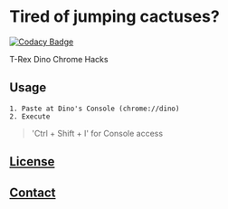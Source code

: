 # Tired of jumping cactuses?

[![Codacy Badge](https://api.codacy.com/project/badge/Grade/82c492d5b3ad4086bea718d5d80d1460)](https://app.codacy.com/gh/mstr-Wolf/chrome_dino_hacks?utm_source=github.com&utm_medium=referral&utm_content=mstr-Wolf/chrome_dino_hacks&utm_campaign=Badge_Grade)

T-Rex Dino Chrome Hacks

## Usage
    1. Paste at Dino's Console (chrome://dino)
    2. Execute
> 'Ctrl + Shift + I' for Console access

## [License](https://github.com/mstr-Wolf/chrome_dino_hacks/blob/master/LICENSE)

## [Contact](https://github.com/mstr-Wolf/mstr-Wolf)

